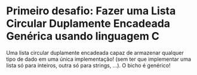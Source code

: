 # Primeiro desafio: Fazer uma Lista Circular Duplamente Encadeada Genérica usando linguagem C

Uma lista circular duplamente encadeada capaz de armazenar qualquer tipo de dado em uma única implementação! (sem ter que implementar uma lista só para inteiros,
outra só para strings, ...). O bicho é genérico!
